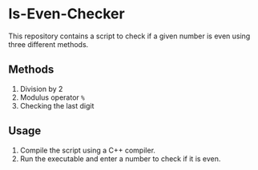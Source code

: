 # Is-Even-Checker

This repository contains a script to check if a given number is even using three different methods.

## Methods
1. Division by 2
2. Modulus operator `%`
3. Checking the last digit

## Usage
1. Compile the script using a C++ compiler.
2. Run the executable and enter a number to check if it is even.
   
##



